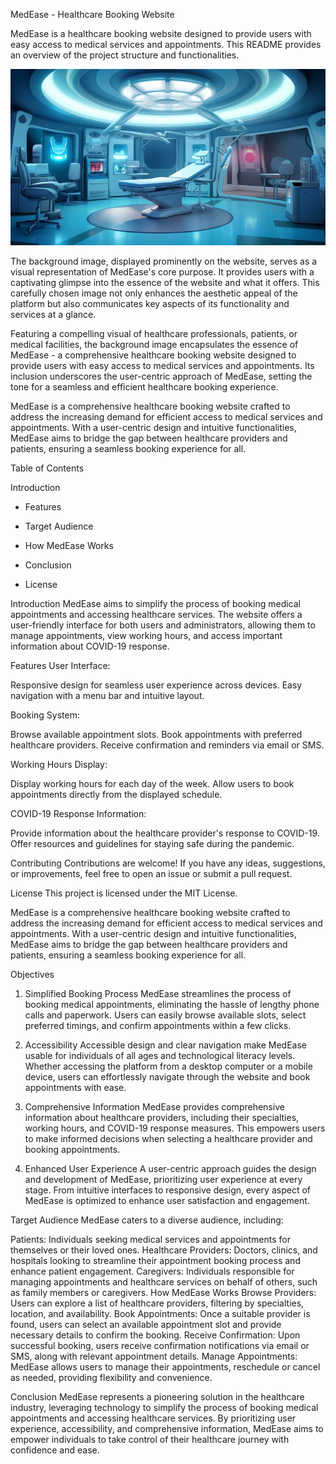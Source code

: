 MedEase - Healthcare Booking Website

MedEase is a healthcare booking website designed to provide users with easy access to medical services and appointments. This README provides an overview of the project structure and functionalities. 

![alt text](image-1.png)

The background image, displayed prominently on the website, serves as a visual representation of MedEase's core purpose. It provides users with a captivating glimpse into the essence of the website and what it offers. This carefully chosen image not only enhances the aesthetic appeal of the platform but also communicates key aspects of its functionality and services at a glance.

Featuring a compelling visual of healthcare professionals, patients, or medical facilities, the background image encapsulates the essence of MedEase - a comprehensive healthcare booking website designed to provide users with easy access to medical services and appointments. Its inclusion underscores the user-centric approach of MedEase, setting the tone for a seamless and efficient healthcare booking experience.


MedEase is a comprehensive healthcare booking website crafted to address the increasing demand for efficient access to medical services and appointments. With a user-centric design and intuitive functionalities, MedEase aims to bridge the gap between healthcare providers and patients, ensuring a seamless booking experience for all.



Table of Contents

Introduction

- Features

- Target Audience

- How MedEase Works

- Conclusion

- License

Introduction
MedEase aims to simplify the process of booking medical appointments and accessing healthcare services. The website offers a user-friendly interface for both users and administrators, allowing them to manage appointments, view working hours, and access important information about COVID-19 response.

Features
User Interface:

Responsive design for seamless user experience across devices.
Easy navigation with a menu bar and intuitive layout.

Booking System:

Browse available appointment slots.
Book appointments with preferred healthcare providers.
Receive confirmation and reminders via email or SMS.

Working Hours Display:

Display working hours for each day of the week.
Allow users to book appointments directly from the displayed schedule.


COVID-19 Response Information:

Provide information about the healthcare provider's response to COVID-19.
Offer resources and guidelines for staying safe during the pandemic.

Contributing
Contributions are welcome! If you have any ideas, suggestions, or improvements, feel free to open an issue or submit a pull request.

License
This project is licensed under the MIT License.


MedEase is a comprehensive healthcare booking website crafted to address the increasing demand for efficient access to medical services and appointments. With a user-centric design and intuitive functionalities, MedEase aims to bridge the gap between healthcare providers and patients, ensuring a seamless booking experience for all.

Objectives
1. Simplified Booking Process
MedEase streamlines the process of booking medical appointments, eliminating the hassle of lengthy phone calls and paperwork. Users can easily browse available slots, select preferred timings, and confirm appointments within a few clicks.

2. Accessibility
Accessible design and clear navigation make MedEase usable for individuals of all ages and technological literacy levels. Whether accessing the platform from a desktop computer or a mobile device, users can effortlessly navigate through the website and book appointments with ease.

3. Comprehensive Information
MedEase provides comprehensive information about healthcare providers, including their specialties, working hours, and COVID-19 response measures. This empowers users to make informed decisions when selecting a healthcare provider and booking appointments.

4. Enhanced User Experience
A user-centric approach guides the design and development of MedEase, prioritizing user experience at every stage. From intuitive interfaces to responsive design, every aspect of MedEase is optimized to enhance user satisfaction and engagement.

Target Audience
MedEase caters to a diverse audience, including:

Patients: Individuals seeking medical services and appointments for themselves or their loved ones.
Healthcare Providers: Doctors, clinics, and hospitals looking to streamline their appointment booking process and enhance patient engagement.
Caregivers: Individuals responsible for managing appointments and healthcare services on behalf of others, such as family members or caregivers.
How MedEase Works
Browse Providers: Users can explore a list of healthcare providers, filtering by specialties, location, and availability.
Book Appointments: Once a suitable provider is found, users can select an available appointment slot and provide necessary details to confirm the booking.
Receive Confirmation: Upon successful booking, users receive confirmation notifications via email or SMS, along with relevant appointment details.
Manage Appointments: MedEase allows users to manage their appointments, reschedule or cancel as needed, providing flexibility and convenience.


Conclusion
MedEase represents a pioneering solution in the healthcare industry, leveraging technology to simplify the process of booking medical appointments and accessing healthcare services. By prioritizing user experience, accessibility, and comprehensive information, MedEase aims to empower individuals to take control of their healthcare journey with confidence and ease.